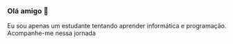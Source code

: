 ### Olá amigo 👋

Eu sou apenas um estudante tentando aprender informática e programação. Acompanhe-me nessa jornada
<!--
**Davuzin/Davuzin** is a ✨ _special_ ✨ repository because its `README.md` (this file) appears on your GitHub profile.
